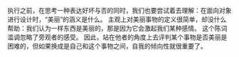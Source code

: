 执行之前，在思考一种表达好坏与否的同时，我们也要尝试着去理解：在面向对象进行设计时，“美丽”的涵义是什么。
主观上对美丽事物的定义很简单，却没什么帮助：我们认为一样东西是美丽的，那是因为它会激起我们某种感情。
这个陈词滥调忽略了旁观者的感受。
因此，站在他者的角度上去评判某个事物是否美丽是困难的，但如果换成是自己和这个事物之间，自我的倾向性就很重要了。
